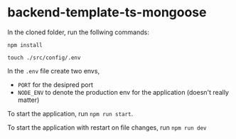 # backend-template-ts-mongoose

In the cloned folder, run the follwing commands:

`npm install`

`touch ./src/config/.env`

In the `.env` file create two envs,
 - `PORT` for the desipred port
 - `NODE_ENV` to denote the production env for the application (doesn't really matter)
 
 To start the application, run `npm run start`.
 
 To start the application with restart on file changes, run `npm run dev`
